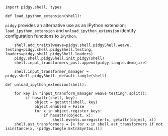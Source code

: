    import pidgy.shell, types
    
    def load_ipython_extension(shell):

`pidgy` provides an alternative use as an IPython extension; `load_ipython_extension` and `unload_ipython_extension` identify configuration functions to `IPython`.

        shell.add_traits(weave=pidgy.shell.pidgyShell.weave, testing=pidgy.shell.pidgyShell.testing, loaders=pidgy.shell.pidgyShell.loaders)
        pidgy.shell.pidgyShell.init_pidgy(shell)
        shell.input_transformers_post.append(pidgy.tangle.demojize)

        shell.input_transformer_manager = pidgy.shell.pidgyShell._default_tangle(shell)

<!--  -->

    def unload_ipython_extension(shell):
    
        for key in "input_transform_manager weave testing".split():
             if hasattr(shell, key):
                 object = getattr(shell, key)
                 object.enabled = False
                 for x in object.register_keys:
                     if hasattr(object, x):
                         shell.events.unregister(x, getattr(object, x))
        shell.ast_transformers = [x for x in shell.ast_transformers if not isinstance(x, (pidgy.tangle.ExtraSyntax,))]
        